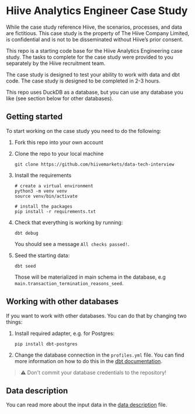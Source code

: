# Hiive Analytics Engineer Case Study

While the case study reference Hiive, the scenarios, processes, and data are fictitious. This case study is the property of The Hiive Company Limited, is confidential and is not to be disseminated without Hiive’s prior consent. 

This repo is a starting code base for the Hiive Analytics Engineering case study. The tasks to complete for the case study were provided to you separately by the Hiive recruitment team.

The case study is designed to test your ability to work with data and dbt code. The case study is designed to be completed in 2-3 hours.

This repo uses DuckDB as a database, but you can use any database you like (see section below for other databases).

## Getting started

To start working on the case study you need to do the following:

1. Fork this repo into your own account
1. Clone the repo to your local machine

    ```
    git clone https://github.com/hiivemarkets/data-tech-interview
    ```
1. Install the requirements

    ```
    # create a virtual environment
    python3 -m venv venv
    source venv/bin/activate

    # install the packages
    pip install -r requirements.txt
    ```
1. Check that everything is working by running:

    ```
    dbt debug
    ```
    You should see a message `All checks passed!`.
1. Seed the starting data:

    ```
    dbt seed
    ```
    Those will be materialized in main schema in the database, e.g `main.transaction_termination_reasons_seed`.

## Working with other databases

If you want to work with other databases. You can do that by changing two things:

1. Install required adapter, e.g. for Postgres:

    ```
    pip install dbt-postgres
    ```
2. Change the database connection in the `profiles.yml` file. You can find more information on how to do this in the [dbt documentation](https://docs.getdbt.com/docs/profiles).

> ⚠️ Don't commit your database credentials to the repository!

## Data description

You can read more about the input data in the [data description](data_description.md) file.
